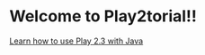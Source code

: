 Welcome to Play2torial!!
=======================

[Learn how to use Play 2.3 with Java](https://github.com/jamesward/play2torial/blob/master/JAVA.md)
